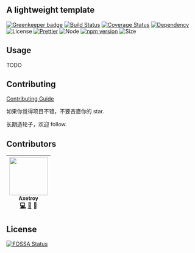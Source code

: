 ## A lightweight template

[![Greenkeeper badge](https://badges.greenkeeper.io/axetroy/godefer.svg)](https://greenkeeper.io/)
[![Build Status](https://travis-ci.org/axetroy/godefer.svg?branch=master)](https://travis-ci.org/axetroy/godefer)
[![Coverage Status](https://coveralls.io/repos/github/axetroy/godefer/badge.svg?branch=master)](https://coveralls.io/github/axetroy/godefer?branch=master)
[![Dependency](https://david-dm.org/axetroy/rfcdate.svg)](https://david-dm.org/axetroy/rfcdate)
![License](https://img.shields.io/badge/license-Apache-green.svg)
[![Prettier](https://img.shields.io/badge/Code%20Style-Prettier-green.svg)](https://github.com/prettier/prettier)
![Node](https://img.shields.io/badge/node-%3E=6.0-blue.svg?style=flat-square)
[![npm version](https://badge.fury.io/js/rfcdate.svg)](https://badge.fury.io/js/rfcdate)
![Size](https://github-size-badge.herokuapp.com/axetroy/godefer.svg)


## Usage

TODO


## Contributing

[Contributing Guide](https://github.com/axetroy/godefer/blob/master/CONTRIBUTING.md)

如果你觉得项目不错，不要吝啬你的 star.

长期造轮子，欢迎 follow.

## Contributors

<!-- ALL-CONTRIBUTORS-LIST:START - Do not remove or modify this section -->

| [<img src="https://avatars1.githubusercontent.com/u/9758711?v=3" width="100px;"/><br /><sub>Axetroy</sub>](http://axetroy.github.io)<br />[💻](https://github.com/axetroy/godefer/commits?author=axetroy) [🐛](https://github.com/axetroy/godefer/issues?q=author%3Aaxetroy) 🎨 |
| :-----------------------------------------------------------------------------------------------------------------------------------------------------------------------------------------------------------------------------------------------------------------------------: |


<!-- ALL-CONTRIBUTORS-LIST:END -->

## License

[![FOSSA Status](https://app.fossa.io/api/projects/git%2Bgithub.com%2Faxetroy%2Fgodefer.svg?type=large)](https://app.fossa.io/projects/git%2Bgithub.com%2Faxetroy%2Fgodefer?ref=badge_large)
